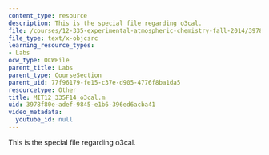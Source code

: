 ```yaml
---
content_type: resource
description: This is the special file regarding o3cal.
file: /courses/12-335-experimental-atmospheric-chemistry-fall-2014/3978f80eadef9845e1b6396ed6acba41_MIT12_335F14_o3cal.m
file_type: text/x-objcsrc
learning_resource_types:
- Labs
ocw_type: OCWFile
parent_title: Labs
parent_type: CourseSection
parent_uid: 77f96179-fe15-c37e-d905-4776f8ba1da5
resourcetype: Other
title: MIT12_335F14_o3cal.m
uid: 3978f80e-adef-9845-e1b6-396ed6acba41
video_metadata:
  youtube_id: null
---
```

This is the special file regarding o3cal.

